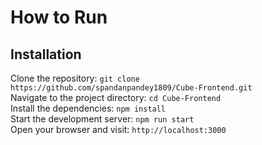 # How to Run <br/>

   <h2>Installation</h2>
   
   Clone the repository:   ``` git clone https://github.com/spandanpandey1809/Cube-Frontend.git  ``` <br/>
   Navigate to the project directory:   ``` cd Cube-Frontend ``` <br/>
   Install the dependencies:   ``` npm install ``` <br/>
   Start the development server:   ``` npm run start ``` <br/>
   Open your browser and visit:   ``` http://localhost:3000 ``` <br/>
